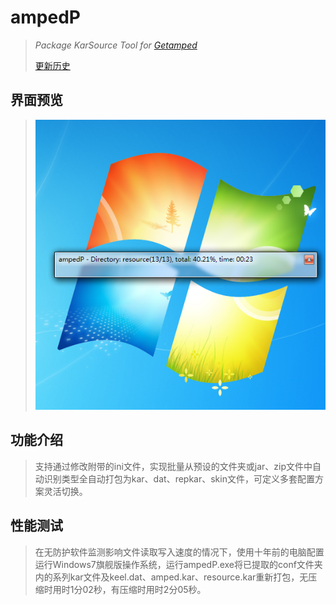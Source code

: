 # ampedP
>*Package KarSource Tool for [Getamped](http://bfo.sdo.com/)*
>
>[更新历史](WHATSNEW.md)
## 界面预览
> 
> ![预览](ampedP_preview.png "ampedP界面")
> 
## 功能介绍
>支持通过修改附带的ini文件，实现批量从预设的文件夹或jar、zip文件中自动识别类型全自动打包为kar、dat、repkar、skin文件，可定义多套配置方案灵活切换。
> 
## 性能测试
>在无防护软件监测影响文件读取写入速度的情况下，使用十年前的电脑配置运行Windows7旗舰版操作系统，运行ampedP.exe将已提取的conf文件夹内的系列kar文件及keel.dat、amped.kar、resource.kar重新打包，无压缩时用时1分02秒，有压缩时用时2分05秒。
>
